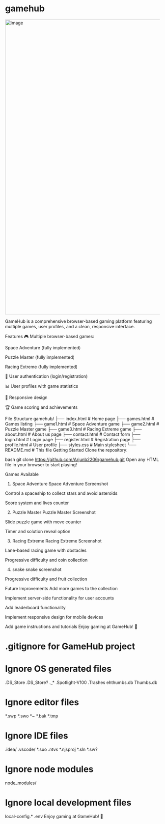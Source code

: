 # gamehub
<img width="960" alt="image" src="https://github.com/user-attachments/assets/8eb7516d-a945-4aa0-b4a7-d85a5ddf652c" />

GameHub is a comprehensive browser-based gaming platform featuring multiple games, user profiles, and a clean, responsive interface.

Features
🎮 Multiple browser-based games:

Space Adventure (fully implemented)

Puzzle Master (fully implemented)

Racing Extreme (fully implemented)

👤 User authentication (login/registration)

📊 User profiles with game statistics

📱 Responsive design

🏆 Game scoring and achievements

File Structure
gamehub/
├── index.html          # Home page
├── games.html          # Games listing
├── game1.html          # Space Adventure game
├── game2.html          # Puzzle Master game
├── game3.html          # Racing Extreme game
├── about.html          # About us page
├── contact.html        # Contact form
├── login.html          # Login page
├── register.html       # Registration page
├── profile.html        # User profile
├── styles.css          # Main stylesheet
└── README.md           # This file
Getting Started
Clone the repository:

bash
git clone https://github.com/Arjunb2206/gamehub.git
Open any HTML file in your browser to start playing!

Games Available
1. Space Adventure
Space Adventure Screenshot

Control a spaceship to collect stars and avoid asteroids

Score system and lives counter

2. Puzzle Master
Puzzle Master Screenshot

Slide puzzle game with move counter

Timer and solution reveal option

3. Racing Extreme
Racing Extreme Screenshot

Lane-based racing game with obstacles

Progressive difficulty and coin collection

4. snake
snake screenshot

Progressive difficulty and fruit collection

Future Improvements
Add more games to the collection

Implement server-side functionality for user accounts

Add leaderboard functionality

Implement responsive design for mobile devices

Add game instructions and tutorials
Enjoy gaming at GameHub! 🚀

# .gitignore for GameHub project

# Ignore OS generated files
.DS_Store
.DS_Store?
._*
.Spotlight-V100
.Trashes
ehthumbs.db
Thumbs.db

# Ignore editor files
*.swp
*.swo
*~
*.bak
*.tmp

# Ignore IDE files
.idea/
.vscode/
*.suo
*.ntvs*
*.njsproj
*.sln
*.sw?

# Ignore node modules
node_modules/

# Ignore local development files
local-config.*
.env
Enjoy gaming at GameHub! 🚀
